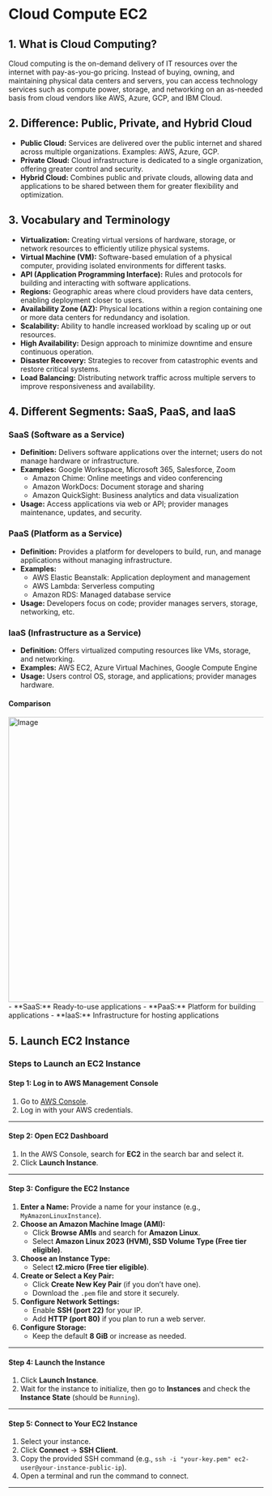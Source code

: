 # Cloud Compute EC2

## 1. What is Cloud Computing?
Cloud computing is the on-demand delivery of IT resources over the internet with pay-as-you-go pricing. Instead of buying, owning, and maintaining physical data centers and servers, you can access technology services such as compute power, storage, and networking on an as-needed basis from cloud vendors like AWS, Azure, GCP, and IBM Cloud.

## 2. Difference: Public, Private, and Hybrid Cloud
- **Public Cloud:** Services are delivered over the public internet and shared across multiple organizations. Examples: AWS, Azure, GCP.
- **Private Cloud:** Cloud infrastructure is dedicated to a single organization, offering greater control and security.
- **Hybrid Cloud:** Combines public and private clouds, allowing data and applications to be shared between them for greater flexibility and optimization.

## 3. Vocabulary and Terminology
- **Virtualization:** Creating virtual versions of hardware, storage, or network resources to efficiently utilize physical systems.
- **Virtual Machine (VM):** Software-based emulation of a physical computer, providing isolated environments for different tasks.
- **API (Application Programming Interface):** Rules and protocols for building and interacting with software applications.
- **Regions:** Geographic areas where cloud providers have data centers, enabling deployment closer to users.
- **Availability Zone (AZ):** Physical locations within a region containing one or more data centers for redundancy and isolation.
- **Scalability:** Ability to handle increased workload by scaling up or out resources.
- **High Availability:** Design approach to minimize downtime and ensure continuous operation.
- **Disaster Recovery:** Strategies to recover from catastrophic events and restore critical systems.
- **Load Balancing:** Distributing network traffic across multiple servers to improve responsiveness and availability.

## 4. Different Segments: SaaS, PaaS, and IaaS

### SaaS (Software as a Service)
- **Definition:** Delivers software applications over the internet; users do not manage hardware or infrastructure.
- **Examples:** Google Workspace, Microsoft 365, Salesforce, Zoom
    - Amazon Chime: Online meetings and video conferencing
    - Amazon WorkDocs: Document storage and sharing
    - Amazon QuickSight: Business analytics and data visualization
- **Usage:** Access applications via web or API; provider manages maintenance, updates, and security.

### PaaS (Platform as a Service)
- **Definition:** Provides a platform for developers to build, run, and manage applications without managing infrastructure.
- **Examples:**
    - AWS Elastic Beanstalk: Application deployment and management
    - AWS Lambda: Serverless computing
    - Amazon RDS: Managed database service
- **Usage:** Developers focus on code; provider manages servers, storage, networking, etc.

### IaaS (Infrastructure as a Service)
- **Definition:** Offers virtualized computing resources like VMs, storage, and networking.
- **Examples:** AWS EC2, Azure Virtual Machines, Google Compute Engine
- **Usage:** Users control OS, storage, and applications; provider manages hardware.

#### Comparison 
<img width="978" height="563" alt="Image" src="https://github.com/user-attachments/assets/9475b02c-74d9-4681-90f7-215a2da4758e" />
- **SaaS:** Ready-to-use applications
- **PaaS:** Platform for building applications
- **IaaS:** Infrastructure for hosting applications

## 5. Launch EC2 Instance
### Steps to Launch an EC2 Instance

#### Step 1: Log in to AWS Management Console
1. Go to [AWS Console](https://aws.amazon.com/console/).
2. Log in with your AWS credentials.

---

#### Step 2: Open EC2 Dashboard
1. In the AWS Console, search for **EC2** in the search bar and select it.
2. Click **Launch Instance**.

---

#### Step 3: Configure the EC2 Instance
1. **Enter a Name:** Provide a name for your instance (e.g., `MyAmazonLinuxInstance`).
2. **Choose an Amazon Machine Image (AMI):**
    - Click **Browse AMIs** and search for **Amazon Linux**.
    - Select **Amazon Linux 2023 (HVM), SSD Volume Type (Free tier eligible)**.
3. **Choose an Instance Type:**
    - Select **t2.micro (Free tier eligible)**.
4. **Create or Select a Key Pair:**
    - Click **Create New Key Pair** (if you don’t have one).
    - Download the `.pem` file and store it securely.
5. **Configure Network Settings:**
    - Enable **SSH (port 22)** for your IP.
    - Add **HTTP (port 80)** if you plan to run a web server.
6. **Configure Storage:**
    - Keep the default **8 GiB** or increase as needed.

---

#### Step 4: Launch the Instance
1. Click **Launch Instance**.
2. Wait for the instance to initialize, then go to **Instances** and check the **Instance State** (should be `Running`).

---

#### Step 5: Connect to Your EC2 Instance
1. Select your instance.
2. Click **Connect** → **SSH Client**.
3. Copy the provided SSH command (e.g., `ssh -i "your-key.pem" ec2-user@your-instance-public-ip`).
4. Open a terminal and run the command to connect.

---
